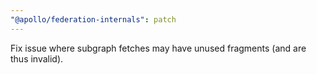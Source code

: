```yaml
---
"@apollo/federation-internals": patch
---
```


Fix issue where subgraph fetches may have unused fragments (and are thus invalid).
  